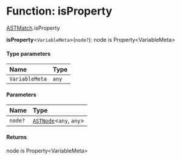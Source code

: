 # Function: isProperty

[ASTMatch](/en/auto-docs/variable-plugin/modules/ASTMatch.md).isProperty

**isProperty**<`VariableMeta`>(`node?`): node is Property\<VariableMeta>

#### Type parameters

| Name | Type |
| :------ | :------ |
| `VariableMeta` | `any` |

#### Parameters

| Name | Type |
| :------ | :------ |
| `node?` | [`ASTNode`](/en/auto-docs/variable-plugin/classes/ASTNode.md)<`any`, `any`> |

#### Returns

node is Property\<VariableMeta>
